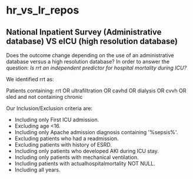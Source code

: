# hr_vs_lr_repos
## National Inpatient Survey (Administrative database) VS eICU (high resolution database)

Does the outcome change depending on the use of an administrative database versus a high resolution database? In order to answer the question:
_Is rrt an independent predictor for hospital mortality during ICU?_

We identified rrt as:

Patients containing: rrt OR ultrafiltration OR cavhd OR dialysis OR cvvh OR sled 
and not containing chronic

Our Inclusion/Exclusion criteria are:

 - Including only First ICU admission.
 - Excluding age <16.
 - Including only Apache admission diagnosis containing '%sepsis%'.
 - Excluding patients who had a readmission.
 - Excluding patients with history of ESRD. 
 - Including only patients who developed AKI during ICU stay.
 - Including only patients with mechanical ventilation.
 - Including patients with actualhospitalmortality NOT NULL.
 - Including all years.


